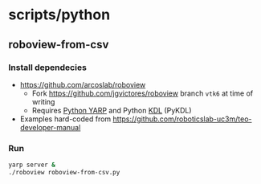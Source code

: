 # scripts/python

## roboview-from-csv

### Install dependecies
- https://github.com/arcoslab/roboview
   - Fork https://github.com/jgvictores/roboview branch `vtk6` at time of writing
   - Requires [Python YARP](http://robots.uc3m.es/gitbook-installation-guides/install-yarp.html#install-bindings) and Python [KDL](http://robots.uc3m.es/gitbook-installation-guides/install-kdl.html) (PyKDL)
- Examples hard-coded from https://github.com/roboticslab-uc3m/teo-developer-manual

### Run
```bash
yarp server &
./roboview roboview-from-csv.py
```
